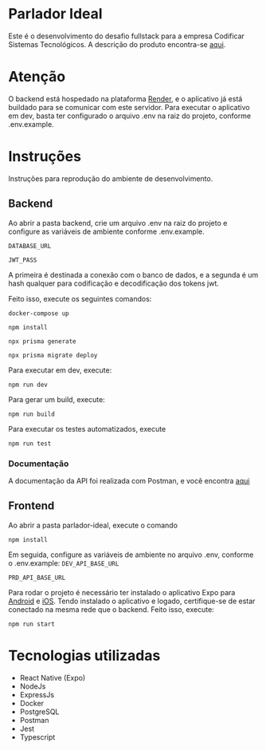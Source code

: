 # Parlador Ideal

Este é o desenvolvimento do desafio fullstack para a empresa Codificar Sistemas Tecnológicos.
A descrição do produto encontra-se [aqui](https://docs.google.com/document/d/1hIvsRYuduMyvvGyBgyEyfcemGPlusZ1olOS3jRcIaJs/edit).

# Atenção
O backend está hospedado na plataforma [Render](https://render.com/), e o aplicativo já está buildado para se comunicar com este servidor. Para executar o aplicativo em dev, basta ter configurado o arquivo .env na raiz do projeto, conforme .env.example.



# Instruções

Instruções para reprodução do ambiente de desenvolvimento.

## Backend

Ao abrir a pasta backend, crie um arquivo .env na raiz do projeto e configure as variáveis de ambiente conforme .env.example.

`DATABASE_URL`

`JWT_PASS`

A primeira é destinada a conexão com o banco de dados, e a segunda é um hash qualquer para codificação e decodificação dos tokens jwt.


Feito isso, execute os seguintes comandos:

    docker-compose up

    npm install

    npx prisma generate

    npx prisma migrate deploy

Para executar em dev, execute:

    npm run dev

Para gerar um build, execute:

    npm run build

Para executar os testes automatizados, execute

    npm run test


### Documentação
A documentação da API foi realizada com Postman, e você encontra [aqui](https://documenter.getpostman.com/view/16703933/2sA3Bhea9z)

## Frontend
Ao abrir a pasta parlador-ideal, execute o comando 

    npm install

Em seguida, configure as variáveis de ambiente no arquivo .env, conforme o .env.example:
`DEV_API_BASE_URL`

`PRD_API_BASE_URL`

Para rodar o projeto é necessário ter instalado o aplicativo Expo para [Android](https://play.google.com/store/apps/details?id=host.exp.exponent) e [iOS](https://apps.apple.com/br/app/expo-go/id982107779). Tendo instalado o aplicativo e logado, certifique-se de estar conectado na mesma rede que o backend. Feito isso, execute:


    npm run start

# Tecnologias utilizadas
- React Native (Expo)
- NodeJs
- ExpressJs
- Docker
- PostgreSQL
- Postman
- Jest
- Typescript


